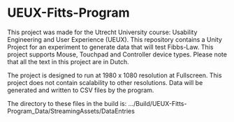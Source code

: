 # UEUX-Fitts-Program
 
This project was made for the Utrecht University course: Usability Engineering and User Experience (UEUX). This repository contains a Unity Project for an experiment to generate data that will test Fibbs-Law. This project supports Mouse, Touchpad and Controller device types. Please note that all the text in this project are in Dutch. 

The project is designed to run at 1980 x 1080 resolution at Fullscreen. This project does not contain scalability to other resolutions. Data will be generated and written to CSV files by the program. 

The directory to these files in the build is: .../Build/UEUX-Fitts-Program_Data/StreamingAssets/DataEntries
